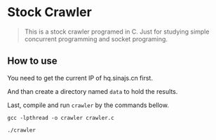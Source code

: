 # Stock Crawler

> This is a stock crawler programed in C.
> Just for studying simple concurrent programming and socket programing.

## How to use

You need to get the current IP of hq.sinajs.cn first.

And than create a directory named `data` to hold the results.

Last, compile and run `crawler` by the commands bellow.

``` shell
gcc -lpthread -o crawler crawler.c

./crawler
```

